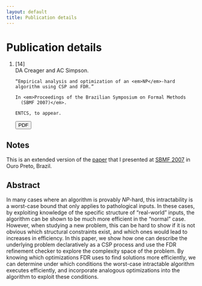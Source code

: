 ```yaml
---
layout: default
title: Publication details
---
```


# Publication details

<ol class="publications">
<li class="reference">
  <div class="citation_number">[14]</div>
  <div class="citation">
    DA Creager and AC Simpson.

    “Empirical analysis and optimization of an <em>NP</em>-hard
    algorithm using CSP and FDR.”

    In <em>Proceedings of the Brazilian Symposium on Formal Methods
      (SBMF 2007)</em>.

    ENTCS, to appear.
  </div>

  <div class="downloads">
    <a href="csp-algorithm-study.pdf">
    <button type="button" class="btn btn-primary">
      <span class="glyphicon glyphicon-download"></span> PDF
    </button>
    </a>
  </div>
</li>
</ol>

## Notes

This is an extended version of the
[paper](../011-csp-algorithm-study/) that I presented at [SBMF
2007](http://www.sbmf2007.ufop.br/) in Ouro Preto, Brazil.

## Abstract

In many cases where an algorithm is provably *NP*-hard, this
intractability is a worst-case bound that only applies to pathological
inputs.  In these cases, by exploiting knowledge of the specific
structure of “real-world” inputs, the algorithm can be shown to be
much more efficient in the “normal” case.  However, when studying a
new problem, this can be hard to show if it is not obvious which
structural constraints exist, and which ones would lead to increases
in efficiency.  In this paper, we show how one can describe the
underlying problem declaratively as a CSP process and use the FDR
refinement checker to explore the complexity space of the problem.  By
knowing which optimizations FDR uses to find solutions more
efficiently, we can determine under which conditions the worst-case
intractable algorithm executes efficiently, and incorporate analogous
optimizations into the algorithm to exploit these conditions.
